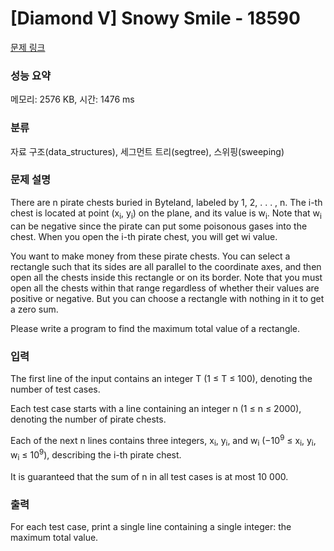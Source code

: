 # [Diamond V] Snowy Smile - 18590 

[문제 링크](https://www.acmicpc.net/problem/18590) 

### 성능 요약

메모리: 2576 KB, 시간: 1476 ms

### 분류

자료 구조(data_structures), 세그먼트 트리(segtree), 스위핑(sweeping)

### 문제 설명

<p>There are n pirate chests buried in Byteland, labeled by 1, 2, . . . , n. The i-th chest is located at point (x<sub>i</sub>, y<sub>i</sub>) on the plane, and its value is w<sub>i</sub>. Note that w<sub>i</sub> can be negative since the pirate can put some poisonous gases into the chest. When you open the i-th pirate chest, you will get wi value.</p>

<p>You want to make money from these pirate chests. You can select a rectangle such that its sides are all parallel to the coordinate axes, and then open all the chests inside this rectangle or on its border. Note that you must open all the chests within that range regardless of whether their values are positive or negative. But you can choose a rectangle with nothing in it to get a zero sum.</p>

<p>Please write a program to find the maximum total value of a rectangle.</p>

### 입력 

 <p>The first line of the input contains an integer T (1 ≤ T ≤ 100), denoting the number of test cases.</p>

<p>Each test case starts with a line containing an integer n (1 ≤ n ≤ 2000), denoting the number of pirate chests.</p>

<p>Each of the next n lines contains three integers, x<sub>i</sub>, y<sub>i</sub>, and w<sub>i</sub> (−10<sup>9</sup> ≤ x<sub>i</sub>, y<sub>i</sub>, w<sub>i</sub> ≤ 10<sup>9</sup>), describing the i-th pirate chest.</p>

<p>It is guaranteed that the sum of n in all test cases is at most 10 000.</p>

### 출력 

 <p>For each test case, print a single line containing a single integer: the maximum total value.</p>

